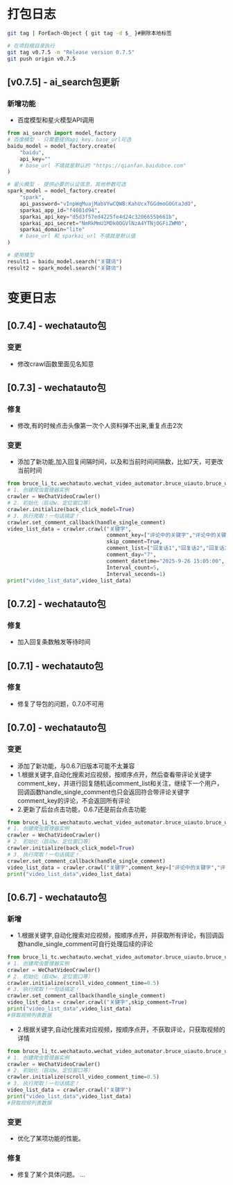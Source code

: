 # 打包日志
```bash
git tag | ForEach-Object { git tag -d $_ }#删除本地标签
```
```bash
# 在项目根目录执行
git tag v0.7.5 -m "Release version 0.7.5"
git push origin v0.7.5
```

## [v0.7.5] - ai_search包更新
### 新增功能
- 百度模型和星火模型API调用
```python
from ai_search import model_factory
# 百度模型 - 只需要提供api_key，base_url可选
baidu_model = model_factory.create(
    "baidu", 
    api_key=""
    # base_url 不填就是默认的 "https://qianfan.baidubce.com"
)

# 星火模型 - 提供必要的认证信息，其他参数可选
spark_model = model_factory.create(
    "spark",
    api_password="vInpWqMuajMabVYwCQWB:KahUcxTGGdmoGOGtaJdO",
    sparkai_app_id="f4081d94",
    sparkai_api_key="d5d3f57ed4225fe4d24c3206655b661b",
    sparkai_api_secret="NmRkMmU1MDk0OGVlNzA4YTNjOGFiZWM0",
    sparkai_domain="lite"
    # base_url 和 sparkai_url 不填就是默认值
)

# 使用模型
result1 = baidu_model.search("关键词")
result2 = spark_model.search("关键词")
```


# 变更日志
## [0.7.4] - wechatauto包
### 变更
- 修改crawl函数里面见名知意
## [0.7.3] - wechatauto包
### 修复
- 修改,有的时候点击头像第一次个人资料弹不出来,重复点击2次
### 变更
- 添加了新功能,加入回复间隔时间，以及和当前时间间隔数，比如7天，可更改当前时间
```python
from bruce_li_tc.wechatauto.wechat_video_automator.bruce_uiauto.bruce_uiautomation import WeChatVideoCrawler,handle_single_comment
# 1. 创建爬虫管理器实例
crawler = WeChatVideoCrawler()
# 2. 初始化（启动w、定位窗口等）
crawler.initialize(back_click_model=True)
# 3. 执行爬取！一句话搞定！
crawler.set_comment_callback(handle_single_comment)
video_list_data = crawler.crawl("关键字",
                                comment_key=["评论中的关键字","评论中的关键字2","评论中的关键字3"],
                                skip_comment=True,
                                comment_list=["回复话1","回复话2","回复话3"],
                                comment_day="7",
                                comment_datetime="2025-9-26 15:05:00",
                                Interval_count=5,
                                Interval_seconds=1)
print("video_list_data",video_list_data)
```

## [0.7.2] - wechatauto包
### 修复
- 加入回复条数触发等待时间

## [0.7.1] - wechatauto包
### 修复
- 修复了导包的问题，0.7.0不可用

## [0.7.0] - wechatauto包
### 变更
- 添加了新功能，与0.6.7旧版本可能不太兼容
- 1.根据关键字,自动化搜索对应视频，按顺序点开，然后查看带评论关键字comment_key，并进行回复随机话comment_list和关注，继续下一个用户， 
回调函数handle_single_comment也只会返回符合带评论关键字comment_key的评论，不会返回所有评论
- 2.更新了后台点击功能，0.6.7还是前台点击功能
```python
from bruce_li_tc.wechatauto.wechat_video_automator.bruce_uiauto.bruce_uiautomation import WeChatVideoCrawler,handle_single_comment
# 1. 创建爬虫管理器实例
crawler = WeChatVideoCrawler()
# 2. 初始化（启动w、定位窗口等）
crawler.initialize(back_click_model=True)
# 3. 执行爬取！一句话搞定！
crawler.set_comment_callback(handle_single_comment)
video_list_data = crawler.crawl("关键字",comment_key=["评论中的关键字","评论中的关键字2","评论中的关键字3"],skip_comment=True,comment_list=["回复话1","回复话2","回复话3"])
print("video_list_data",video_list_data)
```
## [0.6.7] - wechatauto包

### 新增
- 1.根据关键字,自动化搜索对应视频，按顺序点开，并获取所有评论，有回调函数handle_single_comment可自行处理后续的评论
```python
from bruce_li_tc.wechatauto.wechat_video_automator.bruce_uiauto.bruce_uiautomation import WeChatVideoCrawler,handle_single_comment
# 1. 创建爬虫管理器实例
crawler = WeChatVideoCrawler()
# 2. 初始化（启动w、定位窗口等）
crawler.initialize(scroll_video_comment_time=0.5)
# 3. 执行爬取！一句话搞定！
crawler.set_comment_callback(handle_single_comment)
video_list_data = crawler.crawl("关键字",skip_comment=True)
print("video_list_data",video_list_data)
#获取视频列表数据
```
- 2.根据关键字,自动化搜索对应视频，按顺序点开，不获取评论，只获取视频的详情
```python
from bruce_li_tc.wechatauto.wechat_video_automator.bruce_uiauto.bruce_uiautomation import WeChatVideoCrawler,handle_single_comment
# 1. 创建爬虫管理器实例
crawler = WeChatVideoCrawler()
# 2. 初始化（启动w、定位窗口等）
crawler.initialize(scroll_video_comment_time=0.5)
# 3. 执行爬取！一句话搞定！
video_list_data = crawler.crawl("关键字")
print("video_list_data",video_list_data)
#获取视频列表数据
```
### 变更
- 优化了某项功能的性能。

### 修复
- 修复了某个具体问题。
...